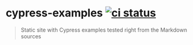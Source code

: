 # cypress-examples [![ci status][ci image]][ci url]
> Static site with Cypress examples tested right from the Markdown sources

[ci image]: https://github.com/bahmutov/cypress-examples/workflows/ci/badge.svg?branch=master
[ci url]: https://github.com/bahmutov/cypress-examples/actions
